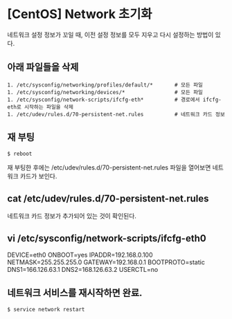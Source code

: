 # [CentOS] Network 초기화

네트워크 설정 정보가 꼬일 때, 이전 설정 정보를 모두 지우고 다시 설정하는 방법이 있다.

## 아래 파일들을 삭제
    1. /etc/sysconfig/networking/profiles/default/*       # 모든 파일
    1. /etc/sysconfig/networking/devices/*                # 모든 파일
    1. /etc/sysconfig/network-scripts/ifcfg-eth*          # 경로에서 ifcfg-eth로 시작하는 파일을 삭제
    1. /etc/udev/rules.d/70-persistent-net.rules          # 네트워크 카드 정보

## 재 부팅
```bash
$ reboot
```

재 부팅한 후에는 /etc/udev/rules.d/70-persistent-net.rules 파일을 열어보면 네트워크 카드가 보인다.

## cat /etc/udev/rules.d/70-persistent-net.rules
네트워크 카드 정보가 추가되어 있는 것이 확인된다.

## vi /etc/sysconfig/network-scripts/ifcfg-eth0
DEVICE=eth0
ONBOOT=yes
IPADDR=192.168.0.100
NETMASK=255.255.255.0
GATEWAY=192.168.0.1
BOOTPROTO=static
DNS1=166.126.63.1
DNS2=168.126.63.2
USERCTL=no

## 네트워크 서비스를 재시작하면 완료.
```bash
$ service network restart
```
